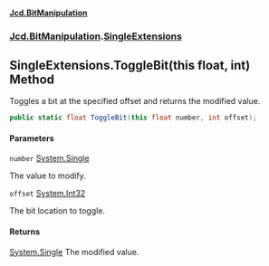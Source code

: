 #### [Jcd.BitManipulation](index 'index')

### [Jcd.BitManipulation](Jcd.BitManipulation 'Jcd.BitManipulation').[SingleExtensions](Jcd.BitManipulation.SingleExtensions 'Jcd.BitManipulation.SingleExtensions')

## SingleExtensions.ToggleBit(this float, int) Method

Toggles a bit at the specified offset and returns the modified value.

```csharp
public static float ToggleBit(this float number, int offset);
```

#### Parameters

<a name='Jcd.BitManipulation.SingleExtensions.ToggleBit(thisfloat,int).number'></a>

`number` [System.Single](https://docs.microsoft.com/en-us/dotnet/api/System.Single 'System.Single')

The value to modify.

<a name='Jcd.BitManipulation.SingleExtensions.ToggleBit(thisfloat,int).offset'></a>

`offset` [System.Int32](https://docs.microsoft.com/en-us/dotnet/api/System.Int32 'System.Int32')

The bit location to toggle.

#### Returns

[System.Single](https://docs.microsoft.com/en-us/dotnet/api/System.Single 'System.Single')
The modified value.